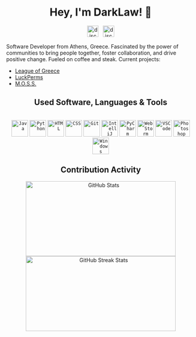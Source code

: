 <div align="center">
    <h1>Hey, I'm DarkLaw! 👋</h1>
    <a href="https://discordapp.com/users/324536691794640906/" target="_blank">
        <img src="https://img.shields.io/static/v1?message=Discord&logo=discord&label=&color=7289DA&logoColor=white&labelColor=&style=for-the-badge" height="30" alt="discord logo"/></a>
    &nbsp;
    <a href="https://ko-fi.com/darklaw" target="_blank">
        <img src="https://img.shields.io/static/v1?message=KoFi&logo=kofi&label=&color=FF5E5E&logoColor=white&labelColor=&style=for-the-badge" height="30" alt="discord logo"/></a>
    <br>
</div>

Software Developer from Athens, Greece. Fascinated by the power of communities to bring people together, foster collaboration, and drive positive change. Fueled on coffee and steak. Current projects:

- [League of Greece](https://discord.gg/league-of-greece-923696773141241938)
- [LuckPerms](https://github.com/LuckPerms)
- [M.O.S.S.](https://github.com/MinecraftOSS)

<div align="center">
    <h2>Used Software, Languages & Tools</h2> 
    <br>
    <!-- Languages -->
    <code><img alt="Java" title="Java" width="44px" src="https://cdn.jsdelivr.net/gh/devicons/devicon/icons/java/java-original.svg"/></code> 
    <code><img alt="Python" title="Python" width="44px" src="https://cdn.jsdelivr.net/gh/devicons/devicon/icons/python/python-original.svg"/></code>
    <!-- Markup & Style Sheet Languages -->
    <code><img alt="HTML" title="HTML" width="44px" src="https://cdn.jsdelivr.net/gh/devicons/devicon/icons/html5/html5-original.svg"/></code>
    <code><img alt="CSS" title="CSS" width="44px" src="https://cdn.jsdelivr.net/gh/devicons/devicon/icons/css3/css3-original.svg"/></code>
    <!-- Version Control -->
    <code><img alt="Git" title="Git" width="44px" src="https://cdn.jsdelivr.net/gh/devicons/devicon/icons/git/git-original.svg"/></code>
    <!-- IDES -->
    <code><img alt="IntelliJ" title="IntelliJ" width="44px" src="https://upload.wikimedia.org/wikipedia/commons/thumb/9/9c/IntelliJ_IDEA_Icon.svg/1024px-IntelliJ_IDEA_Icon.svg.png"/></code>
    <code><img alt="PyCharm" title="PyCharm" width="44px" src="https://upload.wikimedia.org/wikipedia/commons/thumb/1/1d/PyCharm_Icon.svg/1024px-PyCharm_Icon.svg.png"/></code>
    <code><img alt="WebStorm" title="WebStorm" width="44px" src="https://upload.wikimedia.org/wikipedia/commons/thumb/c/c0/WebStorm_Icon.svg/640px-WebStorm_Icon.svg.png"/></code>
    <code><img alt="VSCode" title="Visual Studio Code" width="44px" src="https://cdn.icon-icons.com/icons2/2107/PNG/512/file_type_vscode_icon_130084.png"/></code>
    <!-- Graphic Design -->
    <code><img alt="Photoshop" title="Photoshop" width="44px" src="https://upload.wikimedia.org/wikipedia/commons/thumb/a/af/Adobe_Photoshop_CC_icon.svg/2101px-Adobe_Photoshop_CC_icon.svg.png"/></code>
    <!-- OS -->
    <code><img alt="Windows" title="Windows" width="44px" src="https://www.freeiconspng.com/thumbs/windows-icon-png/cute-ball-windows-icon-png-16.png"/></code>
    <!-- Contribution Activity & Stats -->
    <h2>Contribution Activity</h2>  
    <img src="https://github-readme-stats.vercel.app/api?username=ImDarkLaw&title_color=34abeb&text_color=FFFFFF&show_icons=true&icon_color=34abeb&include_all_commits=true&count_private=true&theme=dark" alt="GitHub Stats" height="200" width="400"/>
    <img src="https://github-readme-streak-stats.herokuapp.com/?user=ImDarkLaw&theme=dark&date_format=j%20M%5B%20Y%5D&currStreakLabel=34abeb&fire=34abeb&ring=34abeb" alt="GitHub Streak Stats" height="200" width="400"/>
    <br>
</div>
